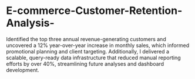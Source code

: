 # E-commerce-Customer-Retention-Analysis-
Identified the top three annual revenue-generating customers and uncovered a 12% year-over-year increase in monthly sales, which informed promotional planning and client targeting. Additionally, I delivered a scalable, query-ready data infrastructure that reduced manual reporting efforts by over 40%, streamlining future analyses and dashboard development.

